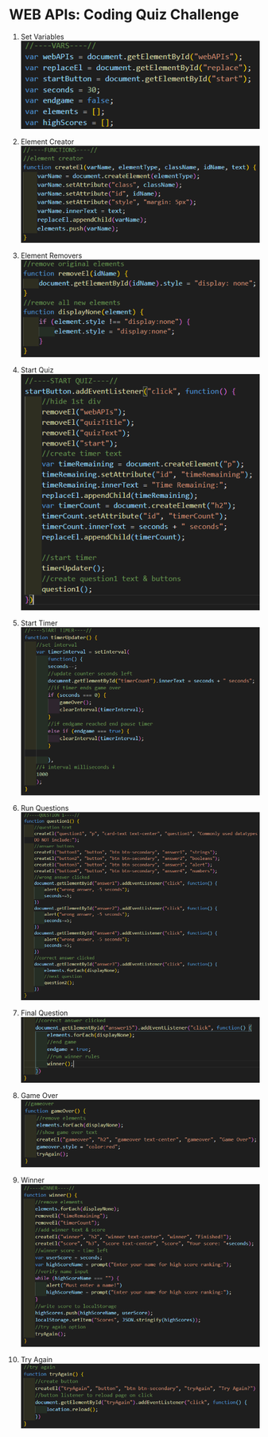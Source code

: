 # WEB APIs: Coding Quiz Challenge

1. Set Variables  
![](./Assets/Images/readme/vars.png)

2. Element Creator  
![](./Assets/Images/readme/elementcreator.png)

3. Element Removers  
![](./Assets/Images/readme/removeelements.png)

4. Start Quiz  
![](./Assets/Images/readme/startquiz.png)

5. Start Timer  
![](./Assets/Images/readme/starttimer.png)

6. Run Questions  
![](./Assets/Images/readme/questionhandler.png)

7. Final Question  
![](./Assets/Images/readme/finalquestion.png)

8. Game Over  
![](./Assets/Images/readme/gameover.png)

9. Winner  
![](./Assets/Images/readme/winner.png)

10. Try Again  
![](./Assets/Images/readme/tryagain.png)